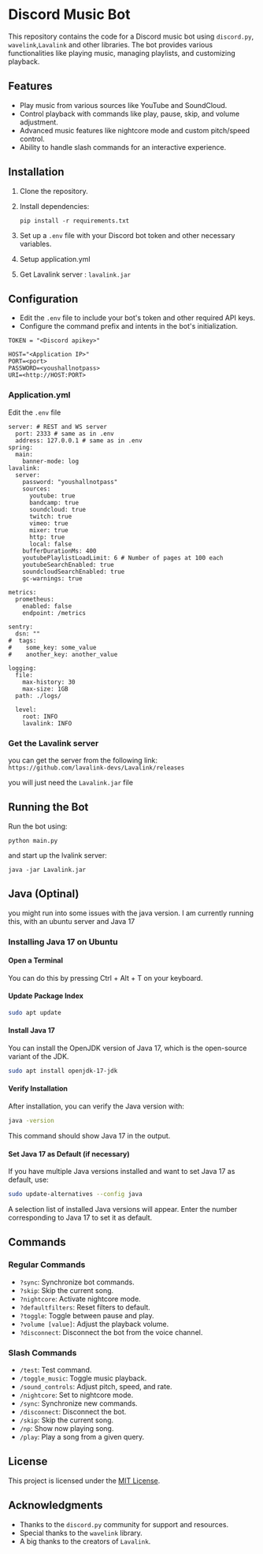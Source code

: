 
# Discord Music Bot

This repository contains the code for a Discord music bot using `discord.py`, `wavelink`,`Lavalink` and other libraries. The bot provides various functionalities like playing music, managing playlists, and customizing playback.

## Features

- Play music from various sources like YouTube and SoundCloud.
- Control playback with commands like play, pause, skip, and volume adjustment.
- Advanced music features like nightcore mode and custom pitch/speed control.
- Ability to handle slash commands for an interactive experience.

## Installation

1. Clone the repository.
2. Install dependencies:
   ```
   pip install -r requirements.txt
   ```
3. Set up a `.env` file with your Discord bot token and other necessary variables.

4. Setup application.yml

5. Get Lavalink server : `lavalink.jar`

## Configuration

- Edit the `.env` file to include your bot's token and other required API keys.
- Configure the command prefix and intents in the bot's initialization.

```.env
TOKEN = "<Discord apikey>"

HOST="<Application IP>"
PORT=<port>
PASSWORD=<youshallnotpass>
URI=<http://HOST:PORT>

```
### Application.yml
 Edit the `.env` file 

```
server: # REST and WS server
  port: 2333 # same as in .env
  address: 127.0.0.1 # same as in .env
spring:
  main:
    banner-mode: log
lavalink:
  server:
    password: "youshallnotpass"
    sources:
      youtube: true
      bandcamp: true
      soundcloud: true
      twitch: true
      vimeo: true
      mixer: true
      http: true
      local: false
    bufferDurationMs: 400
    youtubePlaylistLoadLimit: 6 # Number of pages at 100 each
    youtubeSearchEnabled: true
    soundcloudSearchEnabled: true
    gc-warnings: true

metrics:
  prometheus:
    enabled: false
    endpoint: /metrics

sentry:
  dsn: ""
#  tags:
#    some_key: some_value
#    another_key: another_value

logging:
  file:
    max-history: 30
    max-size: 1GB
  path: ./logs/

  level:
    root: INFO
    lavalink: INFO
```

### Get the Lavalink server
you can get the server from the following link: 
`https://github.com/lavalink-devs/Lavalink/releases`

you will just need the `Lavalink.jar` file


## Running the Bot

Run the bot using:

```
python main.py
```
and start up the lvalink server:
```
java -jar Lavalink.jar
```
## Java (Optinal)
you might run into some issues with the java version. I am currently running this, with an ubuntu server and Java 17

### Installing Java 17 on Ubuntu

#### Open a Terminal
You can do this by pressing Ctrl + Alt + T on your keyboard.

#### Update Package Index
```bash
sudo apt update
```

#### Install Java 17
You can install the OpenJDK version of Java 17, which is the open-source variant of the JDK.
```bash
sudo apt install openjdk-17-jdk
```

#### Verify Installation
After installation, you can verify the Java version with:
```bash
java -version
```
This command should show Java 17 in the output.

#### Set Java 17 as Default (if necessary)
If you have multiple Java versions installed and want to set Java 17 as default, use:
```bash 
sudo update-alternatives --config java
```
A selection list of installed Java versions will appear. Enter the number corresponding to Java 17 to set it as default.


## Commands

### Regular Commands

- `?sync`: Synchronize bot commands.
- `?skip`: Skip the current song.
- `?nightcore`: Activate nightcore mode.
- `?defaultfilters`: Reset filters to default.
- `?toggle`: Toggle between pause and play.
- `?volume [value]`: Adjust the playback volume.
- `?disconnect`: Disconnect the bot from the voice channel.

### Slash Commands

- `/test`: Test command.
- `/toggle_music`: Toggle music playback.
- `/sound_controls`: Adjust pitch, speed, and rate.
- `/nightcore`: Set to nightcore mode.
- `/sync`: Synchronize new commands.
- `/disconnect`: Disconnect the bot.
- `/skip`: Skip the current song.
- `/np`: Show now playing song.
- `/play`: Play a song from a given query.

## License

This project is licensed under the [MIT License](LICENSE).

## Acknowledgments

- Thanks to the `discord.py` community for support and resources.
- Special thanks to the `wavelink` library.
- A big thanks to the creators of `Lavalink`.

